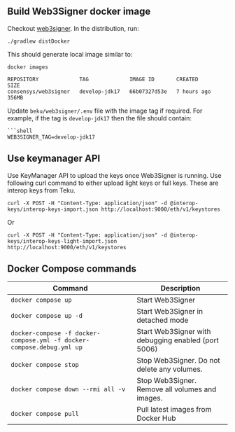 ## Build Web3Signer docker image
Checkout [web3signer](https://github.com/ConsenSys/web3signer). In the distribution, run:
```shell
./gradlew distDocker
```

This should generate local image similar to:
```shell
docker images
```

```Output
REPOSITORY             TAG             IMAGE ID       CREATED       SIZE
consensys/web3signer   develop-jdk17   66b07327d53e   7 hours ago   356MB
```

Update `beku/web3signer/.env` file with the image tag if required. For example, if the tag is `develop-jdk17` then the file should contain:
```shell
```shell
WEB3SIGNER_TAG=develop-jdk17
```
## Use keymanager API
Use KeyManager API to upload the keys once Web3Signer is running. Use following curl command to either upload light keys or full
keys. These are interop keys from Teku.
```shell
curl -X POST -H "Content-Type: application/json" -d @interop-keys/interop-keys-import.json http://localhost:9000/eth/v1/keystores
```
Or
```shell
curl -X POST -H "Content-Type: application/json" -d @interop-keys/interop-keys-light-import.json http://localhost:9000/eth/v1/keystores
```


## Docker Compose commands

| **Command**                                                           | **Description**                                     |
|-----------------------------------------------------------------------|-----------------------------------------------------|
| `docker compose up`                                                   | Start Web3Signer                                    |
| `docker compose up -d`                                                | Start Web3Signer in detached mode                   |
| `docker-compose -f docker-compose.yml -f docker-compose.debug.yml up` | Start Web3Signer with debugging enabled (port 5006) | 
| `docker compose stop`                                                 | Stop Web3Signer. Do not delete any volumes.         |
| `docker compose down --rmi all -v`                                    | Stop Web3Signer. Remove all volumes and images.     |
| `docker compose pull`                                                 | Pull latest images from Docker Hub                  |
